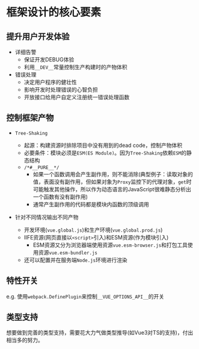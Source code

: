 # 框架设计的核心要素 
## 提升用户开发体验
- 详细告警
    - 保证开发DEBUG体验
    - 利用`__DEV__`常量控制生产构建时的产物体积
- 错误处理
    - 决定用户程序的健壮性
    - 影响开发时处理错误的心智负担
    - 开放接口给用户自定义注册统一错误处理函数
## 控制框架产物
- `Tree-Shaking`
    - 起源：构建资源时排除项目中没有用到的dead code，控制产物体积
    - 必要条件：模块必须是`ESM(ES Module)`。因为`Tree-Shaking`依赖`ESM`的静态结构
    - `/*#__PURE__*/`
        - 如果一个函数调用会产生副作用，则不能消除(典型例子：读取对象的值，表面没有副作用，但如果对象为`Proxy`监控下的代理对象，`get`时可能触发其他操作，所以作为动态语言的JavaScript很难静态分析出一个函数有没有副作用)
        - 通常产生副作用的代码都是模块内函数的顶级调用

- 针对不同情况输出不同产物
    - 开发环境(`vue.global.js`)和生产环境(`vue.global.prod.js`)
    - IIFE资源(网页直接以`<script>`引入)和ESM资源(作为模块引入)
        - ESM资源又分为浏览器端使用资源`vue.esm-browser.js`和打包工具使用资源`vue.esm-bundler.js`
    - 还可以配置并在服务端`Node.js`环境进行渲染

## 特性开关
e.g. 使用`webpack.DefinePlugin`来控制`__VUE_OPTIONS_API__`的开关
## 类型支持
想要做到完善的类型支持，需要花大力气做类型推导(如Vue3对TS的支持)，付出相当多的努力。
